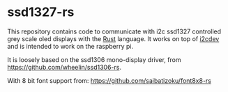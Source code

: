 # ssd1327-rs
This repository contains code to communicate with i2c ssd1327 controlled grey scale oled displays with the [Rust](https://www.rust-lang.org/en-US/) language. It works on top of [i2cdev](https://github.com/rust-embedded/rust-i2cdev) and is intended to work on the raspberry pi.

It is loosely based on the ssd1306 mono-display driver, from https://github.com/wheelin/ssd1306-rs.

With 8 bit font support from: https://github.com/saibatizoku/font8x8-rs